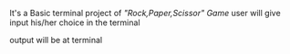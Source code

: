 It's a Basic terminal project of *"Rock,Paper,Scissor" Game*
user will give input his/her choice in the terminal 

output will be at terminal
